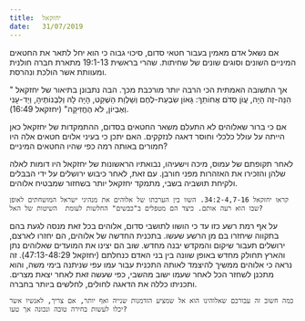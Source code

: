 ```yaml
---
title:  יחזקאל
date:   31/07/2019
---
```


אם נשאל אדם מאמין בעבור חטאי סדום, סיכוי גבוה כי הוא יחל לתאר את החטאים המיניים השונים וסוגים שונים של שחיתות. שהרי בראשית 19:1-13 מתארת חברה חולנית ומעוותת אשר הולכת ונהרסת. 

אך התשובה האמתית הכי הרבה יותר מורכבת מכך. הבה נתבונן בתיאור של יחזקאל " הִנֵּה-זֶה הָיָה, עֲוֺן סְדֹם אֲחוֹתֵךְ:  גָּאוֹן שִׂבְעַת-לֶחֶם וְשַׁלְוַת הַשְׁקֵט, הָיָה לָהּ וְלִבְנוֹתֶיהָ, וְיַד-עָנִי וְאֶבְיוֹן, לֹא הֶחֱזִיקָה" (יחזקאל 16:49).

אם כי ברור שאלוהים לא התעלם משאר החטאים בסדום, ההתמקדות של יחזקאל כאן הייתה על עולל כלכלי וחוסר דאגה לנזקקים. האם יתכן כי בעיני אלוים חטאים אלה היו חמורים באותה רמה כפי שהיו החטאים המיניים?

לאחר תקופתם של עמוס, מיכה וישעיהו, נבואתיו הראשונות של יחזקאל היו דומות לאלה שלהן והזכירו את האזהרות מפני חורבן. עם זאת, לאחר כיבוש ירושלים על ידי הבבלים ולקיחת תושביה בשבי, מתמקד יחזקאל יותר בשחזור שמבטיח אלוהים. 

`קראו יחזקאל 34:2-4,7-16. השוו בין הערכתו של אלוהים את מנהיגי ישראל המושחתים לאופן שבו הוא רעה אותם. כיצד הם מטפלים ב"כבשים" החלשות לעומת  השיטות של האל?`

על אף רמת רשע כזו עד כי הושוו לתושבי סדום, אלוהים בכל זאת מנסה לגעת בהם בתקווה שיחזרו בם מן הרשע שעשו. בתכנית החדשה של אלוהים, הם יחזרו לארצם, ירושלים תעבור שיקום והמקדש יבנה מחדש. שוב הם יצינו את המועדים שאלוהים נתן והארץ תחולק מחדש באופן שוונה בין בני האדם כנחלתם (יחזקאל 47:13-48:29).  זה נראה כי אלוהים ממשיך להיצמד לאותה התכנית עבור עמו עפי שניתנה בימי משה, והוא מתכנן לשחזר הכל לאחר שעמו ישוב מהשבי, כפי שעשה זאת לאחר יצאת מצרים. ותכניתו כללה את הדאגה לחולים, לחלשים ביותר בחברה.

`כמה חשוב זה עבורכם שאלוהינו הוא אל שמציע הזדמנות שנייה ואף יותר, אם צריך, לאנשיו אשר יכלו לעשות בחירה טובה ונכונה אך טעו?`